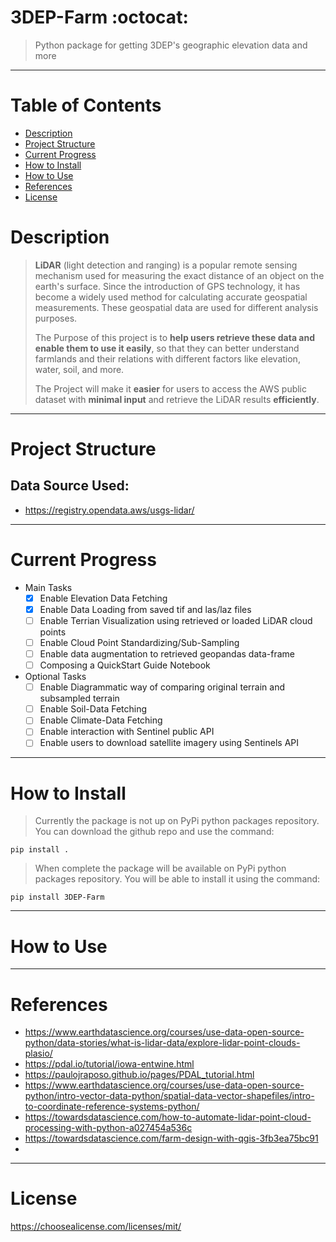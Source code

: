 # 3DEP-Farm :octocat:
> Python package for getting 3DEP's geographic elevation data and more
<hr>

# Table of Contents
* [Description](#description)
* [Project Structure](#struct)
* [Current Progress](#progress)
* [How to Install](#install)
* [How to Use](#use)
* [References](#refs)
* [License](#license)

# <a name='description'></a>Description
> **LiDAR** (light detection and ranging) is a popular remote sensing mechanism used for measuring the exact distance of an object on the earth's surface. Since the introduction of GPS technology, it has become a widely used method for calculating accurate geospatial measurements. These geospatial data are used for different analysis purposes.
>
>The Purpose of this project is to **help users retrieve these data and enable them to use it easily**, so that they can better understand farmlands and their relations with different factors like elevation, water, soil, and more. 
>
>The Project will make it **easier** for users to access the AWS public dataset with **minimal input** and retrieve the LiDAR results **efficiently**. 

<hr>

# <a name='struct'></a>Project Structure
## Data Source Used:
- https://registry.opendata.aws/usgs-lidar/

<hr>

# <a name='progress'></a>Current Progress
* Main Tasks
  - [x] Enable Elevation Data Fetching
  - [x] Enable Data Loading from saved tif and las/laz files
  - [ ] Enable Terrian Visualization using retrieved or loaded LiDAR cloud points
  - [ ] Enable Cloud Point Standardizing/Sub-Sampling
  - [ ] Enable data augmentation to retrieved geopandas data-frame
  - [ ] Composing a QuickStart Guide Notebook

* Optional Tasks
  - [ ] Enable Diagrammatic way of comparing original terrain and subsampled terrain
  - [ ] Enable Soil-Data Fetching
  - [ ] Enable Climate-Data Fetching
  - [ ] Enable interaction with Sentinel public API
  - [ ] Enable users to download satellite imagery using Sentinels API

<hr>

# <a name='install'></a>How to Install
>Currently the package is not up on PyPi python packages repository. You can download the github repo and use the command:
```
pip install .
```
>When complete the package will be available on PyPi python packages repository. You will be able to install it using the command:
```
pip install 3DEP-Farm
```
<hr>

# <a name='use'></a>How to Use
<hr>

# <a name='refs'></a>References
- https://www.earthdatascience.org/courses/use-data-open-source-python/data-stories/what-is-lidar-data/explore-lidar-point-clouds-plasio/
- https://pdal.io/tutorial/iowa-entwine.html
- https://paulojraposo.github.io/pages/PDAL_tutorial.html
- https://www.earthdatascience.org/courses/use-data-open-source-python/intro-vector-data-python/spatial-data-vector-shapefiles/intro-to-coordinate-reference-systems-python/
- https://towardsdatascience.com/how-to-automate-lidar-point-cloud-processing-with-python-a027454a536c
- https://towardsdatascience.com/farm-design-with-qgis-3fb3ea75bc91
- 
<hr>

# <a name='license'></a>License
https://choosealicense.com/licenses/mit/
